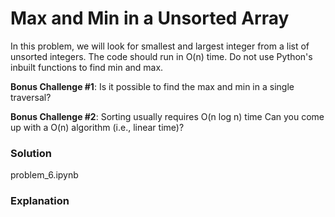 # Max and Min in a Unsorted Array

In this problem, we will look for smallest and largest integer from a list of unsorted integers. The code should run in O(n) time. Do not use Python's inbuilt functions to find min and max.

**Bonus Challenge #1**: Is it possible to find the max and min in a single traversal?

**Bonus Challenge #2**: Sorting usually requires O(n log n) time Can you come up with a O(n) algorithm (i.e., linear time)?

### Solution

problem_6.ipynb

### Explanation
